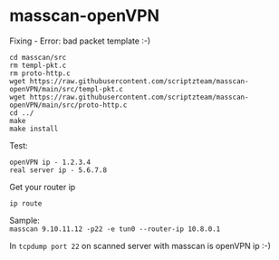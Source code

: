 # masscan-openVPN
Fixing - Error: bad packet template :-)
```
cd masscan/src
rm templ-pkt.c
rm proto-http.c
wget https://raw.githubusercontent.com/scriptzteam/masscan-openVPN/main/src/templ-pkt.c
wget https://raw.githubusercontent.com/scriptzteam/masscan-openVPN/main/src/proto-http.c
cd ../
make  
make install  
```  
Test:
```
openVPN ip - 1.2.3.4  
real server ip - 5.6.7.8  
```
Get your router ip
```
ip route
```

Sample:  
```masscan 9.10.11.12 -p22 -e tun0 --router-ip 10.8.0.1```
  
In ```tcpdump port 22``` on scanned server with masscan is openVPN ip :-)
